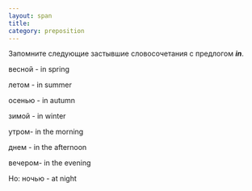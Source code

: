 ```yaml
---
layout: span
title: 
category: preposition
---
```

<span class="rules"><p>Запомните следующие застывшие словосочетания с предлогом <b><i>in</i></b>.</p>
<p>весной - in spring</p>
<p> летом - in summer </p>
<p>осенью - in autumn </p>
<p>зимой - in winter</p>
<p>утром- in the morning </p>
<p>днем - in the afternoon </p>
<p>вечером- in the evening </p>
<p>Но: ночью - at night</p></span>
